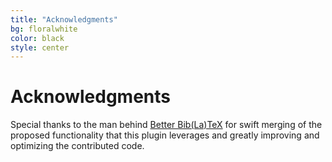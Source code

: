 ```yaml
---
title: "Acknowledgments"
bg: floralwhite
color: black
style: center
---
```


# Acknowledgments

Special thanks to the man behind [Better Bib(La)TeX][1] for swift merging of the proposed
functionality that this plugin leverages and greatly improving and optimizing the
contributed code.



[1]: https://zotplus.github.io/better-bibtex/index.html
